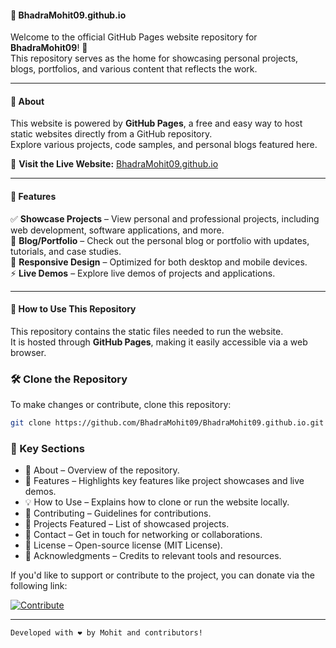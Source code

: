#### 🎉 BhadraMohit09.github.io  

Welcome to the official GitHub Pages website repository for **BhadraMohit09**! 🚀  
This repository serves as the home for showcasing personal projects, blogs, portfolios, and various content that reflects the work.  

---

#### 📌 About  

This website is powered by **GitHub Pages**, a free and easy way to host static websites directly from a GitHub repository.  
Explore various projects, code samples, and personal blogs featured here.  

🔗 **Visit the Live Website:** [BhadraMohit09.github.io](https://BhadraMohit09.github.io)  

---

#### 🌟 Features  

✅ **Showcase Projects** – View personal and professional projects, including web development, software applications, and more.  
📖 **Blog/Portfolio** – Check out the personal blog or portfolio with updates, tutorials, and case studies.  
📱 **Responsive Design** – Optimized for both desktop and mobile devices.  
⚡ **Live Demos** – Explore live demos of projects and applications.  

---

#### 🔧 How to Use This Repository  

This repository contains the static files needed to run the website.  
It is hosted through **GitHub Pages**, making it easily accessible via a web browser.  

### 🛠️ Clone the Repository  

To make changes or contribute, clone this repository:  

```bash
git clone https://github.com/BhadraMohit09/BhadraMohit09.github.io.git

```

### 📂 Key Sections
- 📌 About – Overview of the repository.
- 🚀 Features – Highlights key features like project showcases and live demos.
- 💡 How to Use – Explains how to clone or run the website locally.
- 🤝 Contributing – Guidelines for contributions.
- 📌 Projects Featured – List of showcased projects.
- 📩 Contact – Get in touch for networking or collaborations.
- 📜 License – Open-source license (MIT License).
- 🙏 Acknowledgments – Credits to relevant tools and resources.

If you'd like to support or contribute to the project, you can donate via the following link:

[![Contribute](https://img.shields.io/badge/Contribute-Donate-green)](https://razorpay.me/@mohitbhadra)

---

`Developed with ❤️ by Mohit and contributors!`



